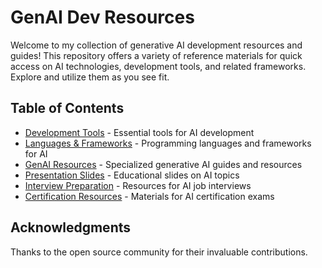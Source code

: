 # GenAI Dev Resources

Welcome to my collection of generative AI development resources and guides! This repository offers a variety of reference materials for quick access on AI technologies, development tools, and related frameworks. Explore and utilize them as you see fit.

## Table of Contents

- [Development Tools](./[01]-devtools/) - Essential tools for AI development
- [Languages & Frameworks](./[02]-l&f/) - Programming languages and frameworks for AI
- [GenAI Resources](./[03]-genai/) - Specialized generative AI guides and resources
- [Presentation Slides](./[04]-slides/) - Educational slides on AI topics
- [Interview Preparation](./[05]-interview/) - Resources for AI job interviews
- [Certification Resources](./[06]-certifications/) - Materials for AI certification exams

## Acknowledgments

Thanks to the open source community for their invaluable contributions.
